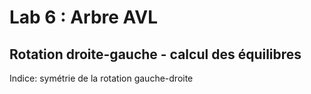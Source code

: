 # Lab 6 : Arbre AVL

## Rotation droite-gauche - calcul des équilibres
Indice: symétrie de la rotation gauche-droite

